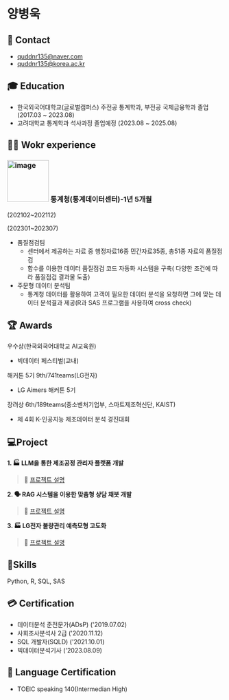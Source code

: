 # 양병욱



## :e-mail: Contact
- quddnr135@naver.com
- quddnr135@korea.ac.kr

##  :mortar_board: Education
- 한국외국어대학교(글로벌캠퍼스) 주전공 통계학과, 부전공 국제금융학과 졸업 (2017.03 ~ 2023.08)
- 고려대학교 통계학과 석사과정 졸업예정 (2023.08 ~ 2025.08)

## :man_office_worker: Wokr experience
### <img width="97" alt="image" src="https://github.com/user-attachments/assets/4cb296a1-c290-4cb8-9153-c59d1149abf6" /> 통계청(통계데이터센터)-1년 5개월
(202102~202112) 

(202301~202307)
- 품질점검팀
    - 센터에서 제공하는 자료 중 행정자료16종 민간자료35종, 총51종 자료의 품질점검
    - 함수를 이용한 데이터 품질점검 코드 자동화 시스템을 구축( 다양한 조건에 따라 품질점검 결과물 도출)
- 주문형 데이터 분석팀
    - 통계청 데이터를 활용하여 고객이 필요한 데이터 분석을 요청하면 그에 맞는 데이터 분석결과 제공(R과 SAS 프로그램을 사용하여 cross check)
    
  
## :trophy: Awards
우수상(한국외국어대학교 AI교육원)
  - 빅데이터 페스티벌(교내)

해커톤 5기 9th/741teams(LG전자)
  - LG Aimers 해커톤 5기

장려상 6th/189teams(중소벤처기업부, 스마트제조혁신단, KAIST)
  - 제 4회 K-인공지능 제조데이터 분석 경진대회


## :computer:Project

**1. :factory: LLM을 통한 제조공정 관리자 플랫폼 개발**
> :link: [프로젝트 설명](https://github.com/ByungwookYang/Manufacture-contest)

**2. :speaking_head: RAG 시스템을 이용한 맞춤형 상담 채봇 개발**
> :link: [프로젝트 설명](https://github.com/ByungwookYang/chatbot_final)

**3. :factory: LG전자 불량관리 예측모형 고도화**
> :link: [프로젝트 설명](https://github.com/ByungwookYang/Manufacture-contest)


##  :hammer:Skills
Python, R, SQL, SAS

## :credit_card: Certification
- 데이터분석 준전문가(ADsP) ('2019.07.02)
- 사회조사분석사 2급 ('2020.11.12)
- SQL 개발자(SQLD) ('2021.10.01)
- 빅데이터분석기사 ('2023.08.09)
  
## :identification_card: Language Certification
- TOEIC speaking 140(Intermedian High)
